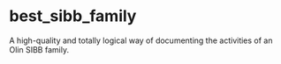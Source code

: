 # best_sibb_family
A high-quality and totally logical way of documenting the activities of an Olin SIBB family.
